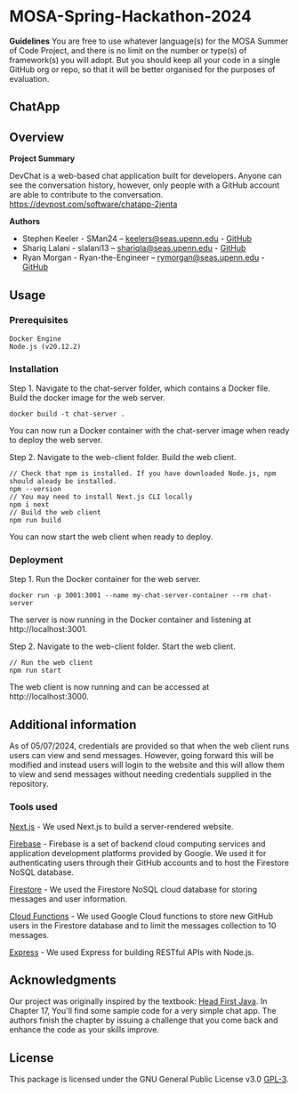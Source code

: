 # MOSA-Spring-Hackathon-2024

**Guidelines**
You are free to use whatever language(s) for the MOSA Summer of Code Project, and there is no limit on the number or type(s) of framework(s) you will adopt. But you should keep all your code in a single GitHub org or repo, so that it will be better organised for the purposes of evaluation.

## **ChatApp**

## **Overview**

**Project Summary**

DevChat is a web-based chat application built for developers. Anyone can see the conversation history, however, only people with a GitHub account are able to contribute to the conversation.
https://devpost.com/software/chatapp-2jenta

**Authors**

- Stephen Keeler - SMan24 – keelers@seas.upenn.edu - [GitHub](https://github.com/Stephman1)
- Shariq Lalani - slalani13 – shariqla@seas.upenn.edu - [GitHub](https://github.com/slalani13)
- Ryan Morgan - Ryan-the-Engineer – rymorgan@seas.upenn.edu - [GitHub](https://github.com/MisutaKohi)

## **Usage**

### **Prerequisites** 
```
Docker Engine
Node.js (v20.12.2)
```

### **Installation**

Step 1.
Navigate to the chat-server folder, which contains a Docker file. Build the docker image for the web server.
```
docker build -t chat-server .
```
You can now run a Docker container with the chat-server image when ready to deploy the web server.

Step 2.
Navigate to the web-client folder. Build the web client.
```
// Check that npm is installed. If you have downloaded Node.js, npm should aleady be installed.
npm --version
// You may need to install Next.js CLI locally
npm i next
// Build the web client
npm run build
```
You can now start the web client when ready to deploy.

### **Deployment**

Step 1.
Run the Docker container for the web server.
```
docker run -p 3001:3001 --name my-chat-server-container --rm chat-server
```
The server is now running in the Docker container and listening at http://localhost:3001.

Step 2.
Navigate to the web-client folder. Start the web client.
```
// Run the web client
npm run start
```
The web client is now running and can be accessed at http://localhost:3000.

## **Additional information**

As of 05/07/2024, credentials are provided so that when the web client runs users can view and send messages. However, going forward this will be modified and instead users will login to the website and this will allow them to view and send messages without needing credentials supplied in the repository.

### **Tools used**

[Next.js](https://nextjs.org/) - We used Next.js to build a server-rendered website.

[Firebase](https://firebase.google.com/)  - Firebase is a set of backend cloud computing services and application development platforms provided by Google. We used it for authenticating users through their GitHub accounts and to host the Firestore NoSQL database.

[Firestore](https://firebase.google.com/docs/firestore) - We used the Firestore NoSQL cloud database for storing messages and user information.

[Cloud Functions](https://cloud.google.com/functions?hl=en) - We used Google Cloud functions to store new GitHub users in the Firestore database and to limit the messages collection to 10 messages.

[Express](https://expressjs.com/) - We used Express for building RESTful APIs with Node.js.

## **Acknowledgments**

Our project was originally inspired by the textbook: [Head First Java](https://www.oreilly.com/library/view/head-first-java/9781492091646/). In Chapter 17, You'll find some sample code for a very simple chat app. The authors finish the chapter by issuing a challenge that you come back and enhance the code as your skills improve.

## **License**

This package is licensed under the GNU General Public License v3.0 [GPL-3](https://choosealicense.com/licenses/gpl-3.0/).


